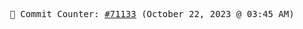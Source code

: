 <p align="center">
    <samp>
        📮 Commit Counter: <a href="https://github.com/Javascript-void0/Javascript-void0/commits/main">#71133</a> (October 22, 2023 @ 03:45 AM)
    </samp>
</p>